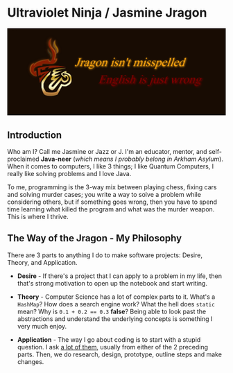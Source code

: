# Ultraviolet Ninja / Jasmine Jragon

![cff4133f-e75a-46c9-846c-5be7613522d4](cff4133f-e75a-46c9-846c-5be7613522d4.png)

## Introduction

Who am I? Call me Jasmine or Jazz or J. I'm an educator, mentor, and self-proclaimed **Java-neer** (*which means I probably belong in Arkham Asylum*). When it comes to computers, I like 3 things; I like Quantum Computers, I really like solving problems and I love Java.

To me, programming is the 3-way mix between playing chess, fixing cars and solving murder cases; you write a way to solve a problem while considering others, but if something goes wrong, then you have to spend time learning what killed the program and what was the murder weapon. This is where I thrive.





## The Way of the Jragon - My Philosophy

There are 3 parts to anything I do to make software projects: Desire, Theory, and Application.

- **Desire** - If there's a project that I can apply to a problem in my life, then that's strong motivation to open up the notebook and start writing.

- **Theory** - Computer Science has a lot of complex parts to it. What's a `HashMap`? How does a search engine work? What the hell does `static` mean? Why is `0.1 + 0.2 == 0.3` **false**? Being able to look past the abstractions and understand the underlying concepts is something I very much enjoy.

- **Application** - The way I go about coding is to start with a stupid question. I ask [a lot of them](https://github.com/Ultraviolet-Ninja/Stupid-Questions), usually from either of the 2 preceding parts. Then, we do research, design, prototype, outline steps and make changes.



